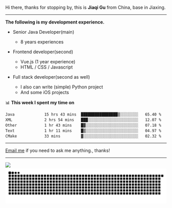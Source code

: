 Hi there, thanks for stopping by, this is **Jiaqi Gu** from China, base in Jiaxing.

---

**The following is my development experience.**

- Senior Java Developer(main)
  - 8 years experiences

- Frontend developer(second)
  - Vue.js (1 year experience)
  - HTML / CSS / Javascript
  
- Full stack developer(second as well)
  - I also can write (simple) Python project
  - And some iOS projects

📊 **This week I spent my time on**
<!--START_SECTION:waka-->

```txt
Java             15 hrs 43 mins  ████████████████▒░░░░░░░░   65.40 %
XML              2 hrs 54 mins   ███░░░░░░░░░░░░░░░░░░░░░░   12.07 %
Other            1 hr 43 mins    █▓░░░░░░░░░░░░░░░░░░░░░░░   07.18 %
Text             1 hr 11 mins    █▒░░░░░░░░░░░░░░░░░░░░░░░   04.97 %
CMake            33 mins         ▓░░░░░░░░░░░░░░░░░░░░░░░░   02.32 %
```

<!--END_SECTION:waka-->

---

[Email me](mailto:htk2klwgr@mozmail.com?subject=Hiring_from_GitHub) if you need to ask me anything., thanks!

---

![]( https://visitor-badge.glitch.me/badge?page_id=githubgujiaqi)
![]( https://github.com/droid-Q/droid-Q/raw/output/github-contribution-grid-snake.svg#gh-dark-mode-only)
